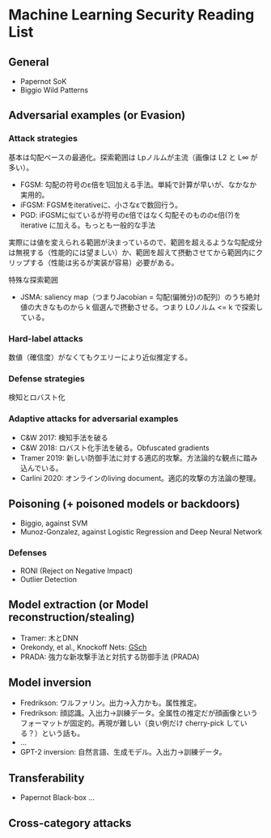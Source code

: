 # Machine Learning Security Reading List

## General
- Papernot SoK
- Biggio Wild Patterns

## Adversarial examples (or Evasion)

### Attack strategies
基本は勾配ベースの最適化。探索範囲は Lpノルムが主流（画像は L2 と L∞ が多い）。
- FGSM: 勾配の符号のε倍を1回加える手法。単純で計算が早いが、なかなか実用的。
- iFGSM: FGSMをiterativeに、小さなεで数回行う。
- PGD: iFGSMに似ているが符号のε倍ではなく勾配そのもののε倍(?)を iterative に加える。もっとも一般的な手法

実際には値を変えられる範囲が決まっているので、範囲を超えるような勾配成分は無視する（性能的には望ましい）か、範囲を超えて摂動させてから範囲内にクリップする（性能は劣るが実装が容易）必要がある。

特殊な探索範囲
- JSMA: saliency map（つまりJacobian = 勾配(偏微分)の配列）のうち絶対値の大きなものから k 個選んで摂動させる。つまり L0ノルム <= k で探索している。

### Hard-label attacks
数値（確信度）がなくてもクエリーにより近似推定する。

### Defense strategies
検知とロバスト化

### Adaptive attacks for adversarial examples
- C&W 2017: 検知手法を破る
- C&W 2018: ロバスト化手法を破る。Obfuscated gradients
- Tramer 2019: 新しい防御手法に対する適応的攻撃。方法論的な観点に踏み込んでいる。
- Carlini 2020: オンラインのliving document。適応的攻撃の方法論の整理。

## Poisoning (+ poisoned models or backdoors)
- Biggio, against SVM
- Munoz-Gonzalez, against Logistic Regression and Deep Neural Network

### Defenses
- RONI (Reject on Negative Impact)
- Outlier Detection

## Model extraction (or Model reconstruction/stealing)
- Tramer: 木とDNN
- Orekondy, et al., Knockoff Nets: [GSch](https://scholar.google.com/scholar?cluster=18254316857573945122&hl=ja&as_sdt=0,5)
- PRADA: 強力な新攻撃手法と対抗する防御手法 (PRADA)

## Model inversion
- Fredrikson: ワルファリン。出力->入力かも。属性推定。
- Fredrikson: 顔認識。入出力->訓練データ。全属性の推定だが顔画像というフォーマットが固定的。再現が難しい（良い例だけ cherry-pick している？）という話も。
- ...
- GPT-2 inversion: 自然言語、生成モデル。入出力->訓練データ。

## Transferability
- Papernot Black-box ...

## Cross-category attacks
